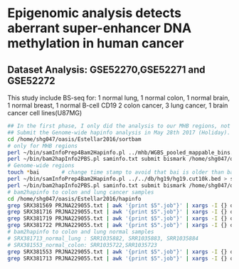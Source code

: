 # Epigenomic analysis detects aberrant super-enhancer DNA methylation in human cancer
## Dataset Analysis: GSE52270,GSE52271 and GSE52272

This study include BS-seq for: 1 normal lung, 1 normal colon, 1 normal brain, 1 normal breast, 1 normal B-cell CD19
                               2 colon cancer, 3 lung cancer,  1 brain cancer cell lines(U87MG)
```bash
## In the first phase, I only did the analysis to our MHB regions, not whole-genome version
## Submit the Genome-wide hapinfo analysis in May 28th 2017 (Holiday). 
cd /home/shg047/oasis/Estellar2016/sortbam
# only for MHB regions
perl ~/bin/samInfoPrep4Bam2Hapinfo.pl ../mhb/WGBS_pooled_mappable_bins.all_autosomes.mld_blocks_r2-0.5.cor.bed > saminfo.txt
perl ~/bin/bam2hapInfo2PBS.pl saminfo.txt submit bismark /home/shg047/oasis/db/hg19/hg19.chrom.sizes /home/shg047/oasis/db/hg19/HsGenome19.CpG.positions.txt
# Genome-wide regions
touch *bai       # change time stamp to avoid that bai is older than bam files(tscc dependent)
perl ~/bin/samInfoPrep4Bam2Hapinfo.pl ../../db/hg19/hg19.cut10k.bed > saminfo.txt
perl ~/bin/bam2hapInfo2PBS.pl saminfo.txt submit bismark /home/shg047/oasis/db/hg19/hg19.chrom.sizes /home/shg047/oasis/db/hg19/HsGenome19.CpG.positions.txt
# bam2hapinfo to colon and lung cancer samples
cd /home/shg047/oasis/Estellar2016/hapinfo
grep SRX381569 PRJNA229055.txt | awk '{print $5".job"}' | xargs -I {} qsub {}
grep SRX381716 PRJNA229055.txt | awk '{print $5".job"}' | xargs -I {} qsub {}
grep SRX381719 PRJNA229055.txt | awk '{print $5".job"}' | xargs -I {} qsub {}
grep SRX381722 PRJNA229055.txt | awk '{print $5".job"}' | xargs -I {} qsub {}
# bam2hapinfo to colon and lung normal samples
# SRX381713_normal_lung	: SRR1035882, SRR1035883, SRR1035884
# SRX381553_normal_colon: SRR1035722,SRR1035723
grep SRX381553 PRJNA229055.txt | awk '{print $5".job"}' | xargs -I {} qsub {}
grep SRX381713 PRJNA229055.txt | awk '{print $5".job"}' | xargs -I {} qsub {}
```

